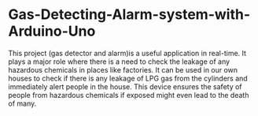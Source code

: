 # Gas-Detecting-Alarm-system-with-Arduino-Uno
This project (gas detector and alarm)is a useful application in real-time. It plays a major role where there is a need to check the leakage of any hazardous chemicals in places like factories. It can be used in our own houses to check if there is any leakage of LPG gas from the cylinders and immediately alert people in the house. This device ensures the safety of people from hazardous chemicals if exposed might even lead to the death of many.
